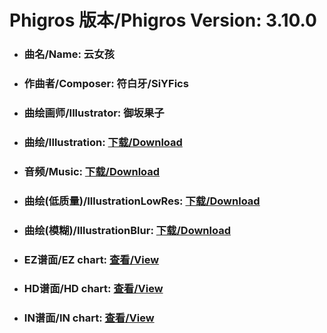
# Phigros 版本/Phigros Version:  3.10.0

- ### __曲名/Name:  云女孩__

- ### __作曲者/Composer:  符白牙/SiYFics__

- ### __曲绘画师/Illustrator:  御坂果子__

- ### __曲绘/Illustration:  [下载/Download](https://github.com/Po6647A/WebAssests/releases/download/3.10.0/1135.png)__

- ### __音频/Music:  [下载/Download](https://github.com/Po6647A/WebAssests/releases/download/3.10.0/1736.ogg)__

- ### __曲绘(低质量)/IllustrationLowRes:  [下载/Download](https://github.com/Po6647A/WebAssests/releases/download/3.10.0/1627.png)__

- ### __曲绘(模糊)/IllustrationBlur:  [下载/Download](https://github.com/Po6647A/WebAssests/releases/download/3.10.0/0)__


- ### __EZ谱面/EZ chart:  [查看/View](./EZ.json/index.html)__

- ### __HD谱面/HD chart:  [查看/View](./HD.json/index.html)__

- ### __IN谱面/IN chart:  [查看/View](./IN.json/index.html)__
